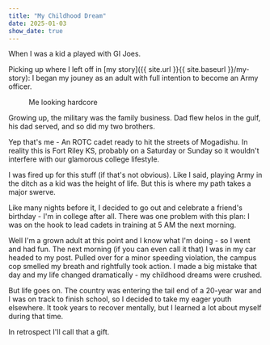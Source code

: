 ```yaml
---
title: "My Childhood Dream"
date: 2025-01-03
show_date: true
---
```


When I was a kid a played with GI Joes.

Picking up where I left off in [my story]({{ site.url }}{{ site.baseurl }}/my-story): I began my jouney as an adult with full intention to become an Army officer. 

<figure style="width: 300px" class="align-right">
  <img src="{{ site.url }}{{ site.baseurl }}/assets/images/blog/story/gunnin.png" alt="">
  <figcaption>Me looking hardcore</figcaption>
</figure> 

Growing up, the military was the family business. Dad flew helos in the gulf, his dad served, and so did my two brothers.

Yep that's me - An ROTC cadet ready to hit the streets of Mogadishu. In reality this is Fort Riley KS, probably on a Saturday or Sunday so it wouldn't interfere with our glamorous college lifestyle.

I was fired up for this stuff (if that's not obvious). Like I said, playing Army in the ditch as a kid was the height of life. But this is where my path takes a major swerve. 

Like many nights before it, I decided to go out and celebrate a friend's birthday - I'm in college after all. There was one problem with this plan: I was on the hook to lead cadets in training at 5 AM the next morning. 

Well I'm a grown adult at this point and I know what I'm doing - so I went and had fun. The next morning (if you can even call it that) I was in my car headed to my post. Pulled over for a minor speeding violation, the campus cop smelled my breath and rightfully took action. I made a big mistake that day and my life changed dramatically - my childhood dreams were crushed. 

But life goes on. The country was entering the tail end of a 20-year war and I was on track to finish school, so I decided to take my eager youth elsewhere. It took years to recover mentally, but I learned a lot about myself during that time. 

In retrospect I'll call that a gift.
